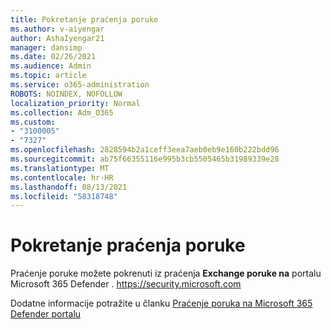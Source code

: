 ```yaml
---
title: Pokretanje praćenja poruke
ms.author: v-aiyengar
author: AshaIyengar21
manager: dansimp
ms.date: 02/26/2021
ms.audience: Admin
ms.topic: article
ms.service: o365-administration
ROBOTS: NOINDEX, NOFOLLOW
localization_priority: Normal
ms.collection: Adm_O365
ms.custom:
- "3100005"
- "7327"
ms.openlocfilehash: 2828594b2a1ceff3eea7aeb0eb9e160b222bdd96
ms.sourcegitcommit: ab75f66355116e995b3cb5505465b31989339e28
ms.translationtype: MT
ms.contentlocale: hr-HR
ms.lasthandoff: 08/13/2021
ms.locfileid: "58318748"
---
```

# <a name="run-a-message-trace"></a>Pokretanje praćenja poruke

Praćenje poruke možete pokrenuti iz praćenja **Exchange poruke na** portalu Microsoft 365 Defender . <https://security.microsoft.com>

Dodatne informacije potražite u članku [Praćenje poruka na Microsoft 365 Defender portalu](https://docs.microsoft.com/microsoft-365/security/office-365-security/message-trace-scc)

